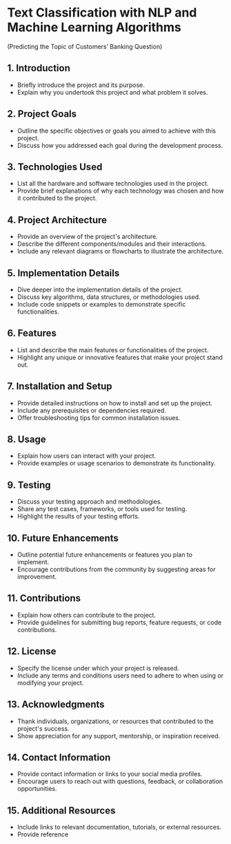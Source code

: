 # Text Classification with NLP and Machine Learning Algorithms
(Predicting the Topic of Customers’ Banking Question)

## 1. Introduction
- Briefly introduce the project and its purpose.
- Explain why you undertook this project and what problem it solves.
## 2. Project Goals
- Outline the specific objectives or goals you aimed to achieve with this project.
- Discuss how you addressed each goal during the development process.
## 3. Technologies Used
- List all the hardware and software technologies used in the project.
- Provide brief explanations of why each technology was chosen and how it contributed to the project.
## 4. Project Architecture
- Provide an overview of the project's architecture.
- Describe the different components/modules and their interactions.
- Include any relevant diagrams or flowcharts to illustrate the architecture.
## 5. Implementation Details
- Dive deeper into the implementation details of the project.
- Discuss key algorithms, data structures, or methodologies used.
- Include code snippets or examples to demonstrate specific functionalities.
## 6. Features
- List and describe the main features or functionalities of the project.
- Highlight any unique or innovative features that make your project stand out.
## 7. Installation and Setup
- Provide detailed instructions on how to install and set up the project.
- Include any prerequisites or dependencies required.
- Offer troubleshooting tips for common installation issues.
## 8. Usage
- Explain how users can interact with your project.
- Provide examples or usage scenarios to demonstrate its functionality.
## 9. Testing
- Discuss your testing approach and methodologies.
- Share any test cases, frameworks, or tools used for testing.
- Highlight the results of your testing efforts.
## 10. Future Enhancements
- Outline potential future enhancements or features you plan to implement.
- Encourage contributions from the community by suggesting areas for improvement.
## 11. Contributions
- Explain how others can contribute to the project.
- Provide guidelines for submitting bug reports, feature requests, or code contributions.
## 12. License
- Specify the license under which your project is released.
- Include any terms and conditions users need to adhere to when using or modifying your project.
## 13. Acknowledgments
- Thank individuals, organizations, or resources that contributed to the project's success.
- Show appreciation for any support, mentorship, or inspiration received.
## 14. Contact Information
- Provide contact information or links to your social media profiles.
- Encourage users to reach out with questions, feedback, or collaboration opportunities.
## 15. Additional Resources
- Include links to relevant documentation, tutorials, or external resources.
- Provide reference
